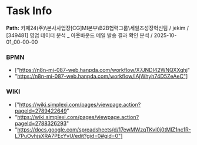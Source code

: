 # Task Info

**Path:** 카페24(주)\본사사업장\[CG]MI본부\B2B협력그룹\세일즈성장혁신팀 / jekim / [349481] 영업 데이터 분석 _ 아웃바운드 메일 발송 결과 확인 분석 / 2025-10-01_00-00-00

### BPMN
- ["https://n8n-mi-087-web.hanpda.com/workflow/X7JNDI42WNQXXqhj"
- "https://n8n-mi-087-web.hanpda.com/workflow/lAjWhyh74D5ZeAeC"]

### WIKI
- ["https://wiki.simplexi.com/pages/viewpage.action?pageId=2789422649"
- "https://wiki.simplexi.com/pages/viewpage.action?pageId=2788326293"
- "https://docs.google.com/spreadsheets/d/17ewMWzqTKvI0j0tMlZ1nc1R-L7PuOvhjsXRA7PEcYvU/edit?gid=0#gid=0"]

